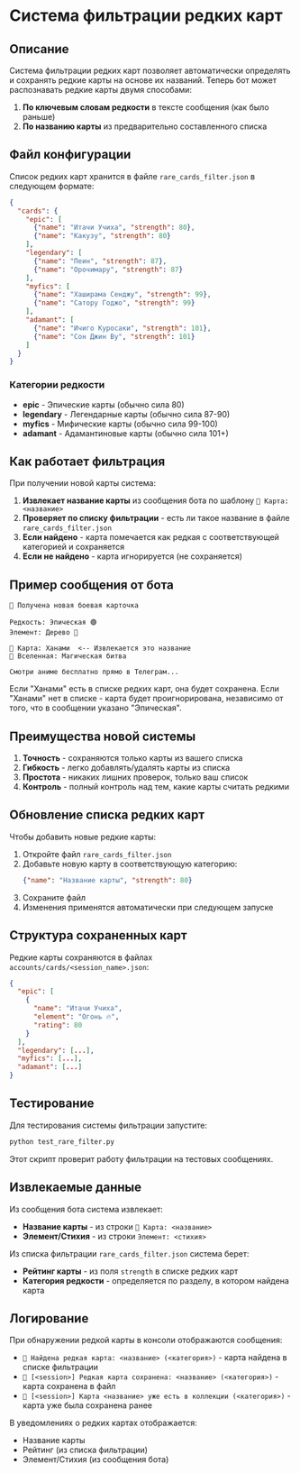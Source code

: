 # Система фильтрации редких карт

## Описание

Система фильтрации редких карт позволяет автоматически определять и сохранять редкие карты на основе их названий. Теперь бот может распознавать редкие карты двумя способами:

1. **По ключевым словам редкости** в тексте сообщения (как было раньше)
2. **По названию карты** из предварительно составленного списка

## Файл конфигурации

Список редких карт хранится в файле `rare_cards_filter.json` в следующем формате:

```json
{
  "cards": {
    "epic": [
      {"name": "Итачи Учиха", "strength": 80},
      {"name": "Какузу", "strength": 80}
    ],
    "legendary": [
      {"name": "Пеин", "strength": 87},
      {"name": "Орочимару", "strength": 87}
    ],
    "myfics": [
      {"name": "Хаширама Сенджу", "strength": 99},
      {"name": "Сатору Годжо", "strength": 99}
    ],
    "adamant": [
      {"name": "Ичиго Куросаки", "strength": 101},
      {"name": "Сон Джин Ву", "strength": 101}
    ]
  }
}
```

### Категории редкости

- **epic** - Эпические карты (обычно сила 80)
- **legendary** - Легендарные карты (обычно сила 87-90) 
- **myfics** - Мифические карты (обычно сила 99-100)
- **adamant** - Адамантиновые карты (обычно сила 101+)

## Как работает фильтрация

При получении новой карты система:

1. **Извлекает название карты** из сообщения бота по шаблону `🎴 Карта: <название>`
2. **Проверяет по списку фильтрации** - есть ли такое название в файле `rare_cards_filter.json`
3. **Если найдено** - карта помечается как редкая с соответствующей категорией и сохраняется
4. **Если не найдено** - карта игнорируется (не сохраняется)

## Пример сообщения от бота

```
🪪 Получена новая боевая карточка

Редкость: Эпическая 🟢
Элемент: Дерево 🍃

🎴 Карта: Ханами  <-- Извлекается это название
🔮 Вселенная: Магическая битва

Смотри аниме бесплатно прямо в Телеграм...
```

Если "Ханами" есть в списке редких карт, она будет сохранена. Если "Ханами" нет в списке - карта будет проигнорирована, независимо от того, что в сообщении указано "Эпическая".

## Преимущества новой системы

1. **Точность** - сохраняются только карты из вашего списка
2. **Гибкость** - легко добавлять/удалять карты из списка
3. **Простота** - никаких лишних проверок, только ваш список
4. **Контроль** - полный контроль над тем, какие карты считать редкими

## Обновление списка редких карт

Чтобы добавить новые редкие карты:

1. Откройте файл `rare_cards_filter.json`
2. Добавьте новую карту в соответствующую категорию:
   ```json
   {"name": "Название карты", "strength": 80}
   ```
3. Сохраните файл
4. Изменения применятся автоматически при следующем запуске

## Структура сохраненных карт

Редкие карты сохраняются в файлах `accounts/cards/<session_name>.json`:

```json
{
  "epic": [
    {
      "name": "Итачи Учиха",
      "element": "Огонь 🔥",
      "rating": 80
    }
  ],
  "legendary": [...],
  "myfics": [...],
  "adamant": [...]
}
```

## Тестирование

Для тестирования системы фильтрации запустите:

```bash
python test_rare_filter.py
```

Этот скрипт проверит работу фильтрации на тестовых сообщениях.

## Извлекаемые данные

Из сообщения бота система извлекает:

- **Название карты** - из строки `🎴 Карта: <название>`
- **Элемент/Стихия** - из строки `Элемент: <стихия>`

Из списка фильтрации `rare_cards_filter.json` система берет:

- **Рейтинг карты** - из поля `strength` в списке редких карт
- **Категория редкости** - определяется по разделу, в котором найдена карта

## Логирование

При обнаружении редкой карты в консоли отображаются сообщения:

- `🎯 Найдена редкая карта: <название> (<категория>)` - карта найдена в списке фильтрации
- `💾 [<session>] Редкая карта сохранена: <название> (<категория>)` - карта сохранена в файл
- `🔄 [<session>] Карта <название> уже есть в коллекции (<категория>)` - карта уже была сохранена ранее

В уведомлениях о редких картах отображается:
- Название карты
- Рейтинг (из списка фильтрации)
- Элемент/Стихия (из сообщения бота)
